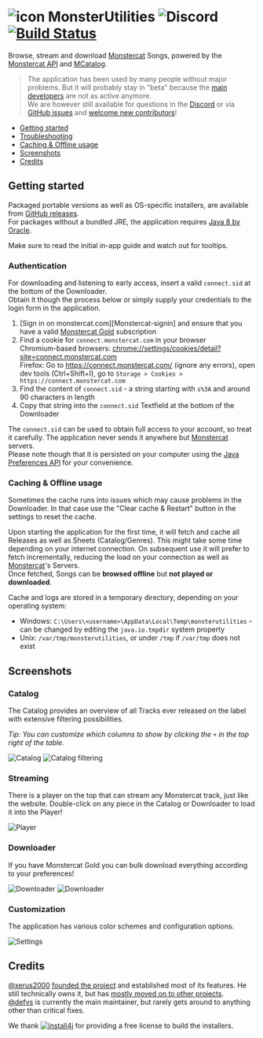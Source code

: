 # ![icon](assets/favicon.png) MonsterUtilities ![Discord](https://img.shields.io/discord/417314230681993226.svg?logo=discord) [![Build Status](https://semaphoreci.com/api/v1/xerus2000/monsterutilities/branches/master/shields_badge.svg)](https://semaphoreci.com/xerus2000/monsterutilities)

Browse, stream and download [Monstercat] Songs, powered by the [Monstercat API] and [MCatalog].

> The application has been used by many people without major problems. But it will probably stay in "beta" because the [main developers](#credits) are not as active anymore.  
We are however still available for questions in the [Discord] or via [GitHub issues][issues] and [welcome new contributors](CONTRIBUTING.md)!

- [Getting started](#getting-started)
- [Troubleshooting](#troubleshooting)
- [Caching & Offline usage](#caching--offline-usage)
- [Screenshots](#screenshots)
- [Credits](#credits)

## Getting started

Packaged portable versions as well as OS-specific installers, are available from [GitHub releases](https://github.com/Xerus2000/monsterutilities/releases).  
For packages without a bundled JRE, the application requires [Java 8 by Oracle](https://www.java.com/download).

Make sure to read the initial in-app guide and watch out for tooltips.

### Authentication

For downloading and listening to early access, insert a valid `connect.sid` at the bottom of the Downloader.  
Obtain it though the process below or simply supply your credentials to the login form in the application.

1) [Sign in on monstercat.com][Monstercat-signin] and ensure that you have a valid [Monstercat Gold] subscription
2) Find a cookie for `connect.monstercat.com` in your browser  
   Chromium-based browsers: [chrome://settings/cookies/detail?site=connect.monstercat.com](chrome://settings/cookies/detail?site=connect.monstercat.com)  
   Firefox: Go to https://connect.monstercat.com/ (ignore any errors), open dev tools (Ctrl+Shift+I), go to `Storage > Cookies > https://connect.monstercat.com`
3) Find the content of `connect.sid` - a string starting with `s%3A` and around 90 characters in length
4) Copy that string into the `connect.sid` Textfield at the bottom of the Downloader

The `connect.sid` can be used to obtain full access to your account, so treat it carefully. The application never sends it anywhere but [Monstercat] servers.  
Please note though that it is persisted on your computer using the [Java Preferences API](https://stackoverflow.com/a/1320798) for your convenience.

### Caching & Offline usage

Sometimes the cache runs into issues which may cause problems in the Downloader. In that case use the "Clear cache & Restart" button in the settings to reset the cache.

Upon starting the application for the first time, it will fetch and cache all Releases as well as Sheets (Catalog/Genres). This might take some time depending on your internet connection. On subsequent use it will prefer to fetch incrementally, reducing the load on your connection as well as [Monstercat]'s Servers.  
Once fetched, Songs can be **browsed offline** but **not played or downloaded**.

Cache and logs are stored in a temporary directory, depending on your operating system:
- Windows: `C:\Users\<username>\AppData\Local\Temp\monsterutilities` - can be changed by editing the `java.io.tmpdir` system property
- Unix: `/var/tmp/monsterutilities`, or under `/tmp` if `/var/tmp` does not exist

## Screenshots

### Catalog

The Catalog provides an overview of all Tracks ever released on the label with extensive filtering possibilities.

_Tip: You can customize which columns to show by clicking the `+` in the top right of the table._

![Catalog](assets/screenshots/catalog.png)
![Catalog filtering](assets/screenshots/filtering.png)

### Streaming

There is a player on the top that can stream any Monstercat track, just like the website. 
Double-click on any piece in the Catalog or Downloader to load it into the Player!

![Player](assets/screenshots/player.png)

### Downloader

If you have Monstercat Gold you can bulk download everything according to your preferences!

![Downloader](assets/screenshots/downloader.png)
![Downloader](assets/screenshots/downloading.png)

### Customization

The application has various color schemes and configuration options.

![Settings](assets/screenshots/settings.png)

## Credits

[@xerus2000](https://github.com/xerus2000) [founded the project](assets/Story.md) and established most of its features. He still technically owns it, but has [mostly moved on to other projects](https://github.com/search?q=author%3Axerus2000&type=Issues).  
[@defvs](https://github.com/defvs) is currently the main maintainer, but rarely gets around to anything other than critical fixes.

We thank [![install4j](https://www.ej-technologies.com/images/product_banners/install4j_small.png)](https://www.ej-technologies.com/products/install4j/overview.html) for providing a free license to build the installers.

[issues]: https://github.com/xerus2000/monsterutilities/issues
[Discord]: https://discord.gg/ZEusvHS
[Monstercat]: https://monstercat.com
[Monstercat API]: https://github.com/defvs/connect-v2-docs/wiki
[Monstercat Gold]: https://www.monstercat.com/gold
[Monstercat-login]: https://www.monstercat.com/signin
[MCatalog]: https://docs.google.com/spreadsheets/d/116LycNEkWChmHmDK2HM2WV85fO3p3YTYDATpAthL8_g
